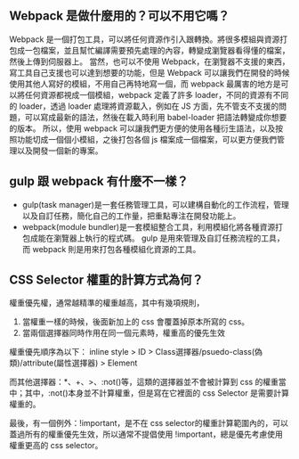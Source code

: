 ## Webpack 是做什麼用的？可以不用它嗎？
Webpack 是一個打包工具，可以將任何資源作引入跟轉換。將很多模組與資源打包成一包檔案，並且幫忙編譯需要預先處理的內容，轉變成瀏覽器看得懂的檔案，然後上傳到伺服器上。
當然，也可以不使用 Webpack，在瀏覽器不支援的東西，寫工具自己支援也可以達到想要的功能，但是 Webpack 可以讓我們在開發的時候使用其他人寫好的模組，不用自己再特地寫一個，而 webpack 最厲害的地方是可以將任何資源都視成一個模組，webpack 定義了許多 loader，不同的資源有不同的 loader，透過 loader 處理將資源載入，例如在 JS 方面，先不管支不支援的問題，可以寫成最新的語法，然後在載入時利用 babel-loader 把語法轉變成你想要的版本。
所以，使用 webpack 可以讓我們更方便的使用各種衍生語法，以及按照功能切成一個個小模組，之後打包各個 js 檔案成一個檔案，可以更方便我們管理以及開發一個新的專案。

## gulp 跟 webpack 有什麼不一樣？
* gulp(task manager)是一套任務管理工具，可以建構自動化的工作流程，管理以及自訂任務，簡化自己的工作量，把重點專注在開發功能上。
* webpack(module bundler)是一套模組整合工具，利用模組化將各種資源打包成能在瀏覽器上執行的程式碼。
gulp 是用來管理及自訂任務流程的工具，而 webpack 則是用來打包各種模組化資源的工具。

## CSS Selector 權重的計算方式為何？
權重優先權，通常越精準的權重越高，其中有幾項規則，
1. 當權重一樣的時候，後面新加上的 css 會覆蓋掉原本所寫的 css。
2. 當兩個選擇器同時作用在同一個元素時，權重高的優先生效

權重優先順序為以下：
inline style > ID > Class選擇器/psuedo-class(偽類)/attribute(屬性選擇器) > Element

而其他選擇器：*、+、>、:not()等，這類的選擇器並不會被計算到 css 的權重當中；其中，:not()本身並不計算權重，但是寫在它裡面的 css Selector 是需要計算權重的。

最後，有一個例外：!important，是不在 css selector的權重計算範圍內的，可以蓋過所有的權重優先生效，所以通常不提倡使用 !important，總是優先考慮使用權重更高的 css selector。
